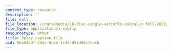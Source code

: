 ```yaml
---
content_type: resource
description: ''
file: null
file_location: /coursemedia/18-01sc-single-variable-calculus-fall-2010/85a64ddf2d2c8d6e1c46d51dd6c7cacb_jBkXbAgMj6s.srt
file_type: application/x-subrip
resourcetype: Other
title: 3play caption file
uid: 85a64ddf-2d2c-8d6e-1c46-d51dd6c7cacb
---
```

